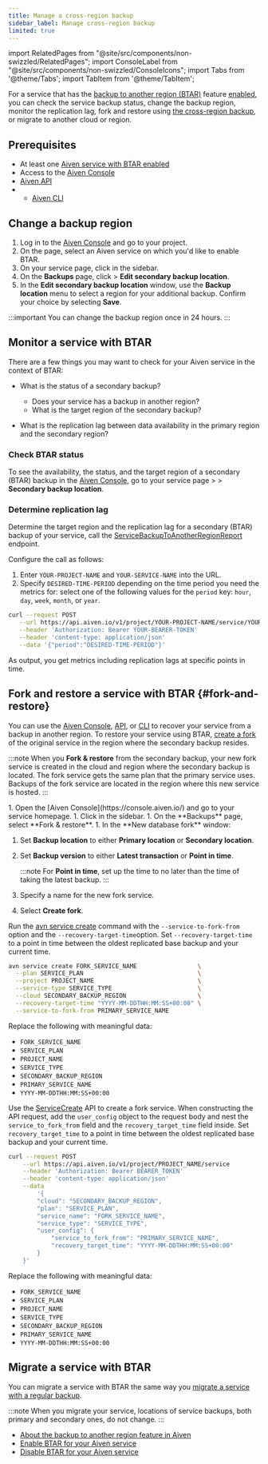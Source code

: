 ```yaml
---
title: Manage a cross-region backup
sidebar_label: Manage cross-region backup
limited: true
---
```


import RelatedPages from "@site/src/components/non-swizzled/RelatedPages";
import ConsoleLabel from "@site/src/components/non-swizzled/ConsoleIcons";
import Tabs from '@theme/Tabs';
import TabItem from '@theme/TabItem';

For a service that has the [backup to another region (BTAR)](/docs/platform/concepts/backup-to-another-region) feature [enabled](/docs/platform/howto/btar/enable-backup-to-another-region), you can check the service backup status, change the backup region, monitor the replication lag, fork and restore using [the cross-region backup](/docs/platform/concepts/backup-to-another-region), or migrate to another cloud or region.

## Prerequisites

- At least one
  [Aiven service with BTAR enabled](/docs/platform/howto/btar/enable-backup-to-another-region)
- Access to the [Aiven Console](https://console.aiven.io/)
- [Aiven API](/docs/tools/api)
- - [Aiven CLI](/docs/tools/api)

## Change a backup region

1. Log in to the [Aiven Console](https://console.aiven.io/) and go to your project.
1. On the <ConsoleLabel name="Services"/> page, select an Aiven service on which you'd
   like to enable BTAR.
1. On your service page, click <ConsoleLabel name="backups"/> in the sidebar.
1. On the **Backups** page, click <ConsoleLabel name="actions"/> >
   **Edit secondary backup location**.
1. In the **Edit secondary backup location** window, use the **Backup location**
   menu to select a region for your additional backup. Confirm your choice by
   selecting **Save**.

:::important
You can change the backup region once in 24 hours.
:::

## Monitor a service with BTAR

There are a few things you may want to check for your Aiven service in the context of
BTAR:

- What is the status of a secondary backup?

  - Does your service has a backup in another region?
  - What is the target region of the secondary backup?

- What is the replication lag between data availability in the primary region and the
  secondary region?

### Check BTAR status

To see the availability, the status, and the target region of a secondary (BTAR)
backup in the [Aiven Console](https://console.aiven.io/), go to your
service page > <ConsoleLabel name="backups"/> > **Secondary backup location**.

### Determine replication lag

Determine the target region and the replication lag for a secondary (BTAR) backup of
your service, call the
[ServiceBackupToAnotherRegionReport](https://api.aiven.io/doc/#tag/Service/operation/ServiceBackupToAnotherRegionReport)
endpoint.

Configure the call as follows:

1. Enter `YOUR-PROJECT-NAME` and `YOUR-SERVICE-NAME` into the URL.
1. Specify `DESIRED-TIME-PERIOD` depending on the time period you need the metrics for:
   select one of the following values for the `period` key: `hour`, `day`, `week`,
   `month`, or `year`.

```bash
curl --request POST                                                                                                     \
   --url https://api.aiven.io/v1/project/YOUR-PROJECT-NAME/service/YOUR-SERVICE-NAME/backup_to_another_region/report    \
   --header 'Authorization: Bearer YOUR-BEARER-TOKEN'                                                                   \
   --header 'content-type: application/json'                                                                            \
   --data '{"period":"DESIRED-TIME-PERIOD"}'
```

As output, you get metrics including replication lags at specific points in time.

## Fork and restore a service with BTAR {#fork-and-restore}

You can use the [Aiven Console](/docs/tools/aiven-console), [API](/docs/tools/api), or
[CLI](/docs/tools/cli) to recover your service from a backup in another region. To restore
your service using BTAR, [create a fork](/docs/platform/concepts/service-forking) of the
original service in the region where the secondary backup resides.

:::note
When you **Fork & restore** from the secondary backup, your new fork service is created in
the cloud and region where the secondary backup is located. The fork service gets the same
plan that the primary service uses. Backups of the fork service are located in the region
where this new service is hosted.
:::

<Tabs groupId="group1">
<TabItem value="gui" label="Aiven Console" default>
1. Open the [Aiven Console](https://console.aiven.io/) and go to your service
   homepage.
1. Click <ConsoleLabel name="backups"/> in the sidebar.
1. On the **Backups** page, select **Fork & restore**.
1. In the **New database fork** window:

   1. Set **Backup location** to either **Primary location** or **Secondary location**.
   1. Set **Backup version** to either **Latest transaction** or **Point in time**.

      :::note
      For **Point in time**, set up the time to no later than the time of taking the
      latest backup.
      :::

   1. Specify a name for the new fork service.
   1. Select **Create fork**.

</TabItem>
<TabItem value="cli" label="Aiven CLI">

Run the [avn service create](/docs/tools/cli/service-cli#avn-cli-service-create) command
with the `--service-to-fork-from` option and the `--recovery-target-time`option. Set
`--recovery-target-time` to a point in time between the oldest replicated base backup and
your current time.

```bash {6,7}
avn service create FORK_SERVICE_NAME                 \
  --plan SERVICE_PLAN                                \
  --project PROJECT_NAME                             \
  --service-type SERVICE_TYPE                        \
  --cloud SECONDARY_BACKUP_REGION                    \
  --recovery-target-time "YYYY-MM-DDTHH:MM:SS+00:00" \
  --service-to-fork-from PRIMARY_SERVICE_NAME
```

Replace the following with meaningful data:

- `FORK_SERVICE_NAME`
- `SERVICE_PLAN`
- `PROJECT_NAME`
- `SERVICE_TYPE`
- `SECONDARY_BACKUP_REGION`
- `PRIMARY_SERVICE_NAME`
- `YYYY-MM-DDTHH:MM:SS+00:00`

</TabItem>
<TabItem value="api" label="Aiven API">

Use the [ServiceCreate](https://api.aiven.io/doc/#tag/Service/operation/ServiceCreate) API
to create a fork service. When constructing the API request, add the `user_config` object
to the request body and nest the `service_to_fork_from` field and the
`recovery_target_time` field inside. Set `recovery_target_time` to a point in time between
the oldest replicated base backup and your current time.

```bash
curl --request POST                                                    \
    --url https://api.aiven.io/v1/project/PROJECT_NAME/service         \
    --header 'Authorization: Bearer BEARER_TOKEN'                      \
    --header 'content-type: application/json'                          \
    --data
        '{
        "cloud": "SECONDARY_BACKUP_REGION",
        "plan": "SERVICE_PLAN",
        "service_name": "FORK_SERVICE_NAME",
        "service_type": "SERVICE_TYPE",
        "user_config": {
            "service_to_fork_from": "PRIMARY_SERVICE_NAME",
            "recovery_target_time": "YYYY-MM-DDTHH:MM:SS+00:00"
        }
    }'
```

Replace the following with meaningful data:

- `FORK_SERVICE_NAME`
- `SERVICE_PLAN`
- `PROJECT_NAME`
- `SERVICE_TYPE`
- `SECONDARY_BACKUP_REGION`
- `PRIMARY_SERVICE_NAME`
- `YYYY-MM-DDTHH:MM:SS+00:00`

</TabItem>
</Tabs>

## Migrate a service with BTAR

You can migrate a service with BTAR the same way you
[migrate a service with a regular backup](/docs/platform/howto/migrate-services-cloud-region).

:::note
When you migrate your service, locations of service backups, both primary and secondary
ones, do not change.
:::

<RelatedPages/>

- [About the backup to another region feature in Aiven](/docs/platform/concepts/backup-to-another-region)
- [Enable BTAR for your Aiven service](/docs/platform/howto/btar/enable-backup-to-another-region)
- [Disable BTAR for your Aiven service](/docs/platform/howto/btar/disable-backup-to-another-region)
